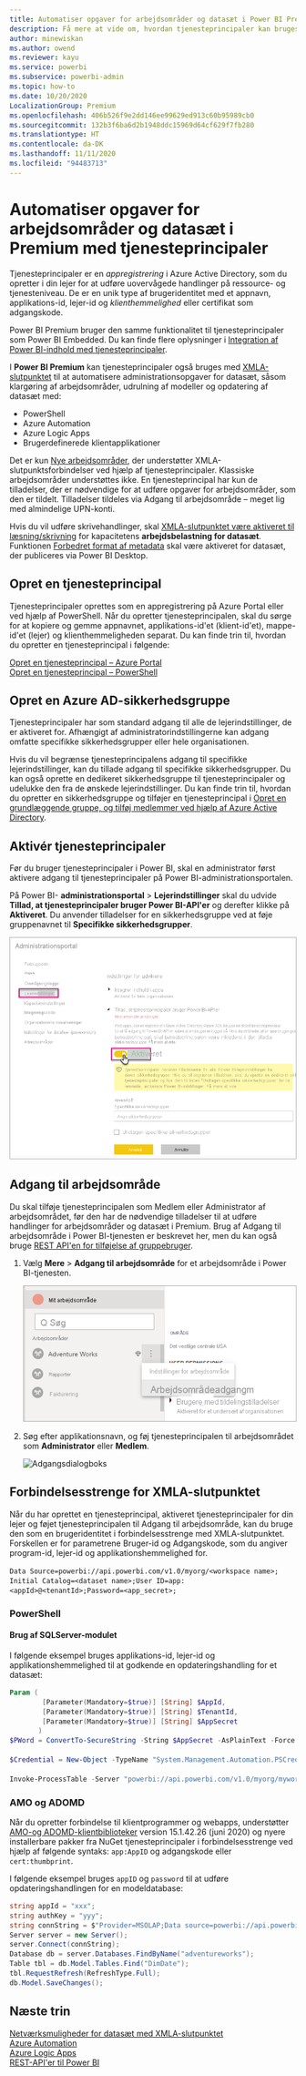 ```yaml
---
title: Automatiser opgaver for arbejdsområder og datasæt i Power BI Premium med tjenesteprincipaler | Microsoft Docs
description: Få mere at vide om, hvordan tjenesteprincipaler kan bruges til at automatisere administrationsopgaver for arbejdsområder og datasæt i Power BI Premium.
author: minewiskan
ms.author: owend
ms.reviewer: kayu
ms.service: powerbi
ms.subservice: powerbi-admin
ms.topic: how-to
ms.date: 10/20/2020
LocalizationGroup: Premium
ms.openlocfilehash: 406b526f9e2dd146ee99629ed913c60b95989cb0
ms.sourcegitcommit: 132b3f6ba6d2b1948ddc15969d64cf629f7fb280
ms.translationtype: HT
ms.contentlocale: da-DK
ms.lasthandoff: 11/11/2020
ms.locfileid: "94483713"
---
```

# <a name="automate-premium-workspace-and-dataset-tasks-with-service-principals"></a>Automatiser opgaver for arbejdsområder og datasæt i Premium med tjenesteprincipaler

Tjenesteprincipaler er en *appregistrering* i Azure Active Directory, som du opretter i din lejer for at udføre uovervågede handlinger på ressource- og tjenesteniveau. De er en unik type af brugeridentitet med et appnavn, applikations-id, lejer-id og *klienthemmelighed* eller certifikat som adgangskode.

Power BI Premium bruger den samme funktionalitet til tjenesteprincipaler som Power BI Embedded. Du kan finde flere oplysninger i [Integration af Power BI-indhold med tjenesteprincipaler](../developer/embedded/embed-service-principal.md).

I **Power BI Premium** kan tjenesteprincipaler også bruges med [XMLA-slutpunktet](service-premium-connect-tools.md) til at automatisere administrationsopgaver for datasæt, såsom klargøring af arbejdsområder, udrulning af modeller og opdatering af datasæt med:

- PowerShell
- Azure Automation
- Azure Logic Apps
- Brugerdefinerede klientapplikationer

Det er kun [Nye arbejdsområder](../collaborate-share/service-new-workspaces.md), der understøtter XMLA-slutpunktsforbindelser ved hjælp af tjenesteprincipaler. Klassiske arbejdsområder understøttes ikke. En tjenesteprincipal har kun de tilladelser, der er nødvendige for at udføre opgaver for arbejdsområder, som den er tildelt. Tilladelser tildeles via Adgang til arbejdsområde – meget lig med almindelige UPN-konti.

Hvis du vil udføre skrivehandlinger, skal [XMLA-slutpunktet være aktiveret til læsning/skrivning](service-premium-connect-tools.md#enable-xmla-read-write) for kapacitetens **arbejdsbelastning for datasæt**. Funktionen [Forbedret format af metadata](../connect-data/desktop-enhanced-dataset-metadata.md) skal være aktiveret for datasæt, der publiceres via Power BI Desktop.

## <a name="create-a-service-principal"></a>Opret en tjenesteprincipal

Tjenesteprincipaler oprettes som en appregistrering på Azure Portal eller ved hjælp af PowerShell. Når du opretter tjenesteprincipalen, skal du sørge for at kopiere og gemme appnavnet, applikations-id'et (klient-id'et), mappe-id'et (lejer) og klienthemmeligheden separat. Du kan finde trin til, hvordan du opretter en tjenesteprincipal i følgende:

[Opret en tjenesteprincipal – Azure Portal](/azure/active-directory/develop/howto-create-service-principal-portal)   
[Opret en tjenesteprincipal – PowerShell](/azure/active-directory/develop/howto-authenticate-service-principal-powershell)

## <a name="create-an-azure-ad-security-group"></a>Opret en Azure AD-sikkerhedsgruppe

Tjenesteprincipaler har som standard adgang til alle de lejerindstillinger, de er aktiveret for. Afhængigt af administratorindstillingerne kan adgang omfatte specifikke sikkerhedsgrupper eller hele organisationen.

Hvis du vil begrænse tjenesteprincipalens adgang til specifikke lejerindstillinger, kan du tillade adgang til specifikke sikkerhedsgrupper. Du kan også oprette en dedikeret sikkerhedsgruppe til tjenesteprincipaler og udelukke den fra de ønskede lejerindstillinger. Du kan finde trin til, hvordan du opretter en sikkerhedsgruppe og tilføjer en tjenesteprincipal i [Opret en grundlæggende gruppe, og tilføj medlemmer ved hjælp af Azure Active Directory](/azure/active-directory/fundamentals/active-directory-groups-create-azure-portal).

## <a name="enable-service-principals"></a>Aktivér tjenesteprincipaler

Før du bruger tjenesteprincipaler i Power BI, skal en administrator først aktivere adgang til tjenesteprincipaler på Power BI-administrationsportalen.

På Power BI- **administrationsportal** > **Lejerindstillinger** skal du udvide **Tillad, at tjenesteprincipaler bruger Power BI-API'er** og derefter klikke på **Aktiveret**. Du anvender tilladelser for en sikkerhedsgruppe ved at føje gruppenavnet til **Specifikke sikkerhedsgrupper**.

![Indstillinger for arbejdsområde](media/service-premium-service-principal/admin-portal.png)

## <a name="workspace-access"></a>Adgang til arbejdsområde

Du skal tilføje tjenesteprincipalen som Medlem eller Administrator af arbejdsområdet, før den har de nødvendige tilladelser til at udføre handlinger for arbejdsområder og datasæt i Premium. Brug af Adgang til arbejdsområde i Power BI-tjenesten er beskrevet her, men du kan også bruge [REST API'en for tilføjelse af gruppebruger](/rest/api/power-bi/groups/addgroupuser).

1. Vælg **Mere** > **Adgang til arbejdsområde** for et arbejdsområde i Power BI-tjenesten.

    ![Adgangsindstillinger til arbejdsområde](media/service-premium-service-principal/workspace-access.png)

2. Søg efter applikationsnavn, og føj tjenesteprincipalen til arbejdsområdet som **Administrator** eller **Medlem**.

    ![Adgangsdialogboks](media/service-premium-service-principal/add-service-principal-in-the-UI.png)

## <a name="connection-strings-for-the-xmla-endpoint"></a>Forbindelsesstrenge for XMLA-slutpunktet

Når du har oprettet en tjenesteprincipal, aktiveret tjenesteprincipaler for din lejer og føjet tjenesteprincipalen til Adgang til arbejdsområde, kan du bruge den som en brugeridentitet i forbindelsesstrenge med XMLA-slutpunktet. Forskellen er for parametrene Bruger-id og Adgangskode, som du angiver program-id, lejer-id og applikationshemmelighed for.

`Data Source=powerbi://api.powerbi.com/v1.0/myorg/<workspace name>; Initial Catalog=<dataset name>;User ID=app:<appId>@<tenantId>;Password=<app_secret>;`

### <a name="powershell"></a>PowerShell

#### <a name="using-sqlserver-module"></a>Brug af SQLServer-modulet

I følgende eksempel bruges applikations-id, lejer-id og applikationshemmelighed til at godkende en opdateringshandling for et datasæt:

```powershell
Param (
        [Parameter(Mandatory=$true)] [String] $AppId,
        [Parameter(Mandatory=$true)] [String] $TenantId,
        [Parameter(Mandatory=$true)] [String] $AppSecret
       )
$PWord = ConvertTo-SecureString -String $AppSecret -AsPlainText -Force

$Credential = New-Object -TypeName "System.Management.Automation.PSCredential" -ArgumentList $AppId, $PWord

Invoke-ProcessTable -Server "powerbi://api.powerbi.com/v1.0/myorg/myworkspace" -TableName "mytable" -DatabaseName "mydataset" -RefreshType "Full" -ServicePrincipal -ApplicationId $AppId -TenantId $TenantId -Credential $Credential
```

### <a name="amo-and-adomd"></a>AMO og ADOMD

Når du opretter forbindelse til klientprogrammer og webapps, understøtter [AMO-og ADOMD-klientbiblioteker](/azure/analysis-services/analysis-services-data-providers) version 15.1.42.26 (juni 2020) og nyere installerbare pakker fra NuGet tjenesteprincipaler i forbindelsesstrenge ved hjælp af følgende syntaks: `app:AppID` og adgangskode eller `cert:thumbprint`.

I følgende eksempel bruges `appID` og `password` til at udføre opdateringshandlingen for en modeldatabase:

```csharp
string appId = "xxx";
string authKey = "yyy";
string connString = $"Provider=MSOLAP;Data source=powerbi://api.powerbi.com/v1.0/<tenant>/<workspacename>;Initial catalog=<datasetname>;User ID=app:{appId};Password={authKey};";
Server server = new Server();
server.Connect(connString);
Database db = server.Databases.FindByName("adventureworks");
Table tbl = db.Model.Tables.Find("DimDate");
tbl.RequestRefresh(RefreshType.Full);
db.Model.SaveChanges();
```

## <a name="next-steps"></a>Næste trin

[Netværksmuligheder for datasæt med XMLA-slutpunktet](service-premium-connect-tools.md)  
[Azure Automation](/azure/automation)  
[Azure Logic Apps](/azure/logic-apps/)  
[REST-API'er til Power BI](/rest/api/power-bi/)